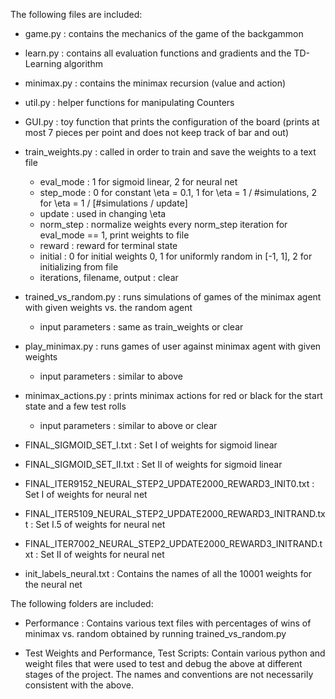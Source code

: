 The following files are included:

- game.py : contains the mechanics of the game of the backgammon

- learn.py : contains all evaluation functions and gradients and the TD-Learning algorithm

- minimax.py : contains the minimax recursion (value and action)

- util.py : helper functions for manipulating Counters

- GUI.py : toy function that prints the configuration of the board (prints at most 7 pieces per point and does not keep track of bar and out)

- train_weights.py : called in order to train and save the weights to a text file
    - eval_mode : 1 for sigmoid linear, 2 for neural net
    - step_mode : 0 for constant \eta = 0.1, 1 for \eta = 1 / #simulations, 2 for \eta = 1 /
    [#simulations / update]
    - update : used in changing \eta
    - norm_step : normalize weights every norm_step iteration for eval_mode == 1, print weights to file
    - reward : reward for terminal state
    - initial : 0 for initial weights 0, 1 for uniformly random in [-1, 1], 2 for initializing from file
    - iterations, filename, output : clear
    
- trained_vs_random.py : runs simulations of games of the minimax agent with given weights vs. the random agent
    - input parameters : same as train_weights or clear
    
- play_minimax.py : runs games of user against minimax agent with given weights
    - input parameters : similar to above
    
- minimax_actions.py : prints minimax actions for red or black for the start state and a few test rolls
    - input parameters : similar to above or clear
    
- FINAL_SIGMOID_SET_I.txt : Set I of weights for sigmoid linear

- FINAL_SIGMOID_SET_II.txt : Set II of weights for sigmoid linear
    
- FINAL_ITER9152_NEURAL_STEP2_UPDATE2000_REWARD3_INIT0.txt : Set I of weights for neural net

- FINAL_ITER5109_NEURAL_STEP2_UPDATE2000_REWARD3_INITRAND.txt : Set I.5 of weights for neural net

- FINAL_ITER7002_NEURAL_STEP2_UPDATE2000_REWARD3_INITRAND.txt : Set II of weights for neural net

- init_labels_neural.txt : Contains the names of all the 10001 weights for the neural net

The following folders are included:

- Performance : Contains various text files with percentages of wins of minimax vs. random obtained by running trained_vs_random.py

- Test Weights and Performance, Test Scripts: Contain various python and weight files that were used to test and debug the above at different stages of the project. The names and conventions are not necessarily consistent with the above.
